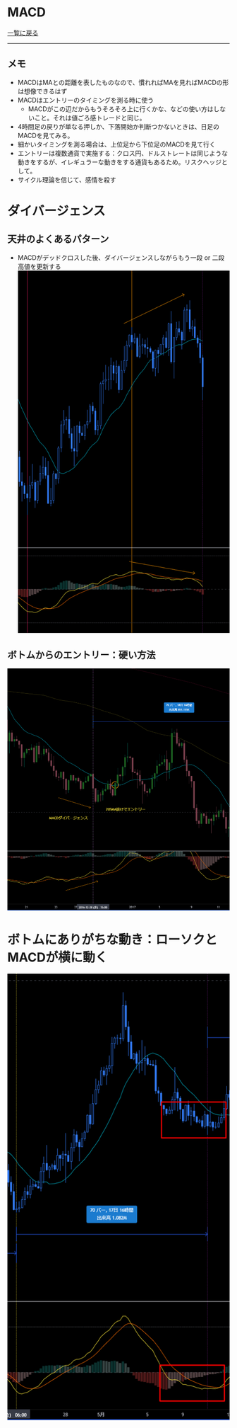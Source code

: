 # MACD
[一覧に戻る](../index.md)

---
## メモ
- MACDはMAとの距離を表したものなので、慣れればMAを見ればMACDの形は想像できるはず
- MACDはエントリーのタイミングを測る時に使う
  - MACDがこの辺だからもうそろそろ上に行くかな、などの使い方はしないこと。それは値ごろ感トレードと同じ。
- 4時間足の戻りが単なる押しか、下落開始か判断つかないときは、日足のMACDを見てみる。
- 細かいタイミングを測る場合は、上位足から下位足のMACDを見て行く
- エントリーは複数通貨で実施する：クロス円、ドルストレートは同じような動きをするが、イレギュラーな動きをする通貨もあるため。リスクヘッジとして。
- サイクル理論を信じて、感情を殺す

# ダイバージェンス
## 天井のよくあるパターン
- MACDがデッドクロスした後、ダイバージェンスしながらもう一段 or 二段高値を更新する
![](img/2022-12-22-20-19-01.png)

## ボトムからのエントリー：硬い方法
![](img/2022-12-22-21-22-04.png)

# ボトムにありがちな動き：ローソクとMACDが横に動く
![](img/2022-12-22-20-33-16.png)





